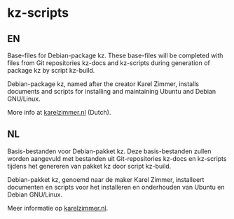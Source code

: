 kz-scripts
===

EN
---

Base-files for Debian-package kz.
These base-files will be completed with files from Git repositories kz-docs and
kz-scripts during generation of package kz by script kz-build.

Debian-package kz, named after the creator Karel Zimmer, installs documents and
scripts for installing and maintaining Ubuntu and Debian GNU/Linux.

More info at [karelzimmer.nl](https://karelzimmer.nl) (Dutch).

NL
---

Basis-bestanden voor Debian-pakket kz.
Deze basis-bestanden zullen worden aangevuld met bestanden uit Git-repositories
kz-docs en kz-scripts tijdens het genereren van pakket kz door script kz-build.

Debian-pakket kz, genoemd naar de maker Karel Zimmer, installeert documenten en
scripts voor het installeren en onderhouden van Ubuntu en Debian GNU/Linux.

Meer informatie op [karelzimmer.nl](https://karelzimmer.nl).
